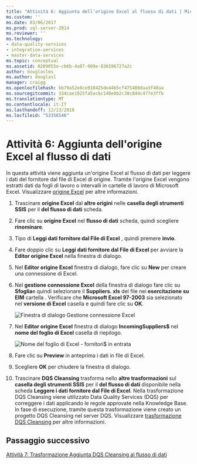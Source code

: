 ```yaml
---
title: "Attività 6: Aggiunta dell'origine Excel al flusso di dati | Microsoft Docs"
ms.custom: ''
ms.date: 03/06/2017
ms.prod: sql-server-2014
ms.reviewer: ''
ms.technology:
- data-quality-services
- integration-services
- master-data-services
ms.topic: conceptual
ms.assetid: 0209055e-cb6b-4a07-909e-836596727a2c
author: douglaslms
ms.author: douglasl
manager: craigg
ms.openlocfilehash: bb79a52e8ce910425de44b5cf475400daa3f40aa
ms.sourcegitcommit: 334cae1925fa5ac6c140e0b2c38c844c477e3ffb
ms.translationtype: MT
ms.contentlocale: it-IT
ms.lasthandoff: 12/13/2018
ms.locfileid: "53356546"
---
```

# <a name="task-6-adding-excel-source-to-the-data-flow"></a>Attività 6: Aggiunta dell'origine Excel al flusso di dati
  In questa attività viene aggiunta un'origine Excel al flusso di dati per leggere i dati del fornitore dal file di Excel di origine. Tramite l'origine Excel vengono estratti dati da fogli di lavoro o intervalli in cartelle di lavoro di Microsoft Excel. Visualizzare [origine Excel](../integration-services/data-flow/excel-source.md) per altre informazioni.  
  
1.  Trascinare **origine Excel** dal **altre origini** nelle **casella degli strumenti SSIS** per il **del flusso di dati** scheda.  
  
2.  Fare clic su **origine Excel** nel **flusso di dati** scheda, quindi scegliere **rinominare**.  
  
3.  Tipo di **Leggi dati fornitore dal File di Excel** , quindi premere **invio**.  
  
4.  Fare doppio clic su **Leggi dati fornitore dal File di Excel** per avviare la **Editor origine Excel** nella finestra di dialogo.  
  
5.  Nel **Editor origine Excel** finestra di dialogo, fare clic su **New** per creare una connessione di Excel.  
  
6.  Nel **gestione connessione Excel** della finestra di dialogo fare clic su **Sfoglia**e quindi selezionare il **Suppliers. xls** del file nei **esercitazione su EIM** cartella . Verificare che **Microsoft Excel 97-2003** sia selezionato nel **versione di Excel** casella e quindi fare clic su **OK**.  
  
     ![Finestra di dialogo Gestione connessione Excel](../../2014/tutorials/media/et-addingexcelsourcetothedataflow-01.jpg "nella finestra di dialogo Gestione connessione Excel")  
  
7.  Nel **Editor origine Excel** finestra di dialogo **IncomingSuppliers$** nel **nome del foglio di Excel** casella di riepilogo.  
  
     ![Nome del foglio di Excel - fornitori$ in entrata](../../2014/tutorials/media/et-addingexcelsourcetothedataflow-02.jpg "nome del foglio di Excel - fornitori$ in entrata")  
  
8.  Fare clic su **Preview** in anteprima i dati in file di Excel.  
  
9. Scegliere **OK** per chiudere la finestra di dialogo.  
  
10. Trascinare **DQS Cleansing** trasforma nello **altre trasformazioni** sul **casella degli strumenti SSIS** per il **del flusso di dati** disponibile nella scheda  **Leggere i dati fornitore dal File di Excel**. Nella trasformazione DQS Cleansing viene utilizzato Data Quality Services (DQS) per correggere i dati applicando le regole approvate nella Knowledge Base. In fase di esecuzione, tramite questa trasformazione viene creato un progetto DQS Cleansing nel server DQS. Visualizzare [trasformazione DQS Cleansing](https://msdn.microsoft.com/library/ee677619.aspx) per altre informazioni.  
  
## <a name="next-step"></a>Passaggio successivo  
 [Attività 7: Trasformazione Aggiunta DQS Cleansing al flusso di dati](../integration-services/data-flow/data-flow.md)  
  
  
